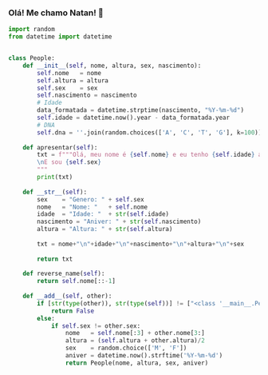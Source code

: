 ### Olá! Me chamo Natan! 👋

<!--
**na7ank/na7ank** is a ✨ _special_ ✨ repository because its `README.md` (this file) appears on your GitHub profile.

Here are some ideas to get you started:

- 🔭 I’m currently working on ...
- 🌱 I’m currently learning ...
- 👯 I’m looking to collaborate on ...
- 🤔 I’m looking for help with ...
- 💬 Ask me about ...
- 📫 How to reach me: ...
- 😄 Pronouns: ...
- ⚡ Fun fact: ...
-->

```python
import random
from datetime import datetime


class People:
    def __init__(self, nome, altura, sex, nascimento):
        self.nome   = nome
        self.altura = altura
        self.sex    = sex
        self.nascimento = nascimento
        # Idade
        data_formatada = datetime.strptime(nascimento, "%Y-%m-%d")
        self.idade = datetime.now().year - data_formatada.year
        # DNA
        self.dna = ''.join(random.choices(['A', 'C', 'T', 'G'], k=100))
 
    def apresentar(self):
        txt = f"""Olá, meu nome é {self.nome} e eu tenho {self.idade} anos.\nMinha altura é de {self.altura} m.
        \nE sou {self.sex}
        """
        print(txt)
        
    def __str__(self):
        sex    = "Genero: " + self.sex
        nome   = "Nome: "   + self.nome
        idade  = "Idade: "  + str(self.idade)
        nascimento = "Aniver: " + str(self.nascimento)
        altura = "Altura: " + str(self.altura)
        
        txt = nome+"\n"+idade+"\n"+nascimento+"\n"+altura+"\n"+sex
        
        return txt
    
    def reverse_name(self):
        return self.nome[::-1]
    
    def __add__(self, other):
        if [str(type(other)), str(type(self))] != ["<class '__main__.Pessoa'>", "<class '__main__.Pessoa'>"]:
            return False
        else:
            if self.sex != other.sex:
                nome   = self.nome[:3] + other.nome[3:]
                altura = (self.altura + other.altura)/2
                sex    = random.choice(['M', 'F'])
                aniver = datetime.now().strftime('%Y-%m-%d')
                return People(nome, altura, sex, aniver)

```
